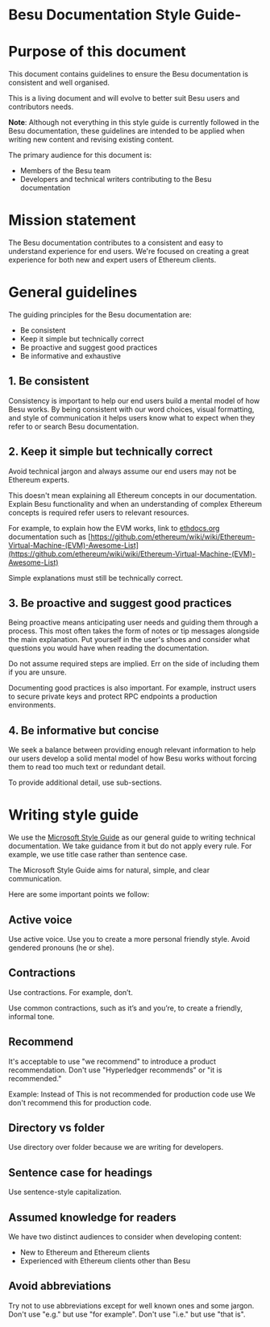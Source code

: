 # Besu Documentation Style Guide-

# Purpose of this document

This document contains guidelines to ensure the Besu documentation is consistent and well organised.

This is a living document and will evolve to better suit Besu users and contributors needs.

**Note**: Although not everything in this style guide is currently followed in the Besu documentation, these guidelines are intended to be applied when writing new content and revising existing content.

The primary audience for this document is:

- Members of the Besu team
- Developers and technical writers contributing to the Besu documentation

# Mission statement

The Besu documentation contributes to a consistent and easy to understand experience for end users. We're focused on creating a great experience for both new and expert users of Ethereum clients.

# General guidelines

The guiding principles for the Besu documentation are:

- Be consistent
- Keep it simple but technically correct
- Be proactive and suggest good practices
- Be informative and exhaustive

## 1\. Be consistent

Consistency is important to help our end users build a mental model of how Besu works. By being consistent with our word choices, visual formatting, and style of communication it helps users know what to expect when they refer to or search Besu documentation.

## 2\. Keep it simple but technically correct

Avoid technical jargon and always assume our end users may not be Ethereum experts.

This doesn't mean explaining all Ethereum concepts in our documentation. Explain Besu functionality and when an understanding of complex Ethereum concepts is required refer users to relevant resources.

For example, to explain how the EVM works, link to [ethdocs.org](http://ethdocs.org) documentation such as [https://github.com/ethereum/wiki/wiki/Ethereum-Virtual-Machine-(EVM)-Awesome-List](https://github.com/ethereum/wiki/wiki/Ethereum-Virtual-Machine-(EVM)-Awesome-List)

Simple explanations must still be technically correct.

## 3\. Be proactive and suggest good practices

Being proactive means anticipating user needs and guiding them through a process. This most often takes the form of notes or tip messages alongside the main explanation. Put yourself in the user's shoes and consider what questions you would have when reading the documentation.

Do not assume required steps are implied. Err on the side of including them if you are unsure.

Documenting good practices is also important. For example, instruct users to secure private keys and protect RPC endpoints a production environments.

## 4\. Be informative but concise

We seek a balance between providing enough relevant information to help our users develop a solid mental model of how Besu works without forcing them to read too much text or redundant detail.

To provide additional detail, use sub-sections.

# Writing style guide

We use the [Microsoft Style Guide](https://docs.microsoft.com/en-us/style-guide/welcome/) as our general guide to writing technical documentation. We take guidance from it but do not apply every rule. For example, we use title case rather than sentence case.

The Microsoft Style Guide aims for natural, simple, and clear communication.

Here are some important points we follow:

## Active voice

Use active voice. Use you to create a more personal friendly style. Avoid gendered pronouns (he or she).

## Contractions

Use contractions. For example, don’t.

Use common contractions, such as it’s and you’re, to create a friendly, informal tone.

## Recommend

It's acceptable to use "we recommend" to introduce a product recommendation. Don't use "Hyperledger recommends" or "it is recommended."

Example: Instead of This is not recommended for production code use We don't recommend this for production code.

## Directory vs folder

Use directory over folder because we are writing for developers.

## Sentence case for headings

Use sentence-style capitalization.

## Assumed knowledge for readers

We have two distinct audiences to consider when developing content:

- New to Ethereum and Ethereum clients
- Experienced with Ethereum clients other than Besu

## Avoid abbreviations

Try not to use abbreviations except for well known ones and some jargon. Don't use "e.g." but use "for example". Don't use "i.e." but use "that is".